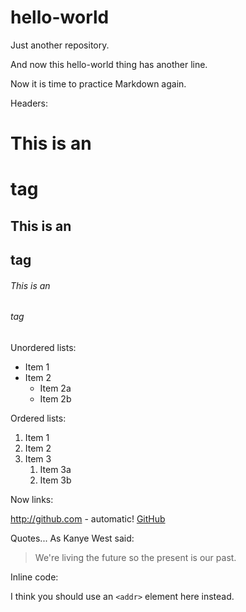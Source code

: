 # hello-world
Just another repository.

And now this hello-world thing has another line.

Now it is time to practice Markdown again. 

Headers:

# This is an <h1> tag
## This is an <h2> tag
###### This is an <h6> tag

Unordered lists:

* Item 1
* Item 2
  * Item 2a
  * Item 2b

Ordered lists:

1. Item 1
1. Item 2
1. Item 3
   1. Item 3a
   1. Item 3b

Now links:

http://github.com - automatic!
[GitHub](http://github.com)

Quotes...
As Kanye West said:

> We're living the future so
> the present is our past.

Inline code:

I think you should use an
`<addr>` element here instead.

